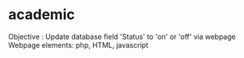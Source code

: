 # academic
Objective : Update database field 'Status' to 'on' or 'off' via webpage<br/>
Webpage elements: php, HTML, javascript<br/>

